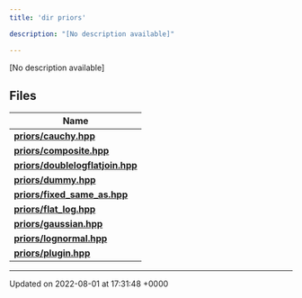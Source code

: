 ```yaml
---
title: 'dir priors'

description: "[No description available]"

---
```







[No description available]

## Files

| Name           |
| -------------- |
| **[priors/cauchy.hpp](/documentation/code/gambit_sphinxfiles/cauchy_8hpp/#file-cauchy.hpp)**  |
| **[priors/composite.hpp](/documentation/code/gambit_sphinxfiles/composite_8hpp/#file-composite.hpp)**  |
| **[priors/doublelogflatjoin.hpp](/documentation/code/gambit_sphinxfiles/doublelogflatjoin_8hpp/#file-doublelogflatjoin.hpp)**  |
| **[priors/dummy.hpp](/documentation/code/gambit_sphinxfiles/dummy_8hpp/#file-dummy.hpp)**  |
| **[priors/fixed_same_as.hpp](/documentation/code/gambit_sphinxfiles/fixed__same__as_8hpp/#file-fixed-same-as.hpp)**  |
| **[priors/flat_log.hpp](/documentation/code/gambit_sphinxfiles/flat__log_8hpp/#file-flat-log.hpp)**  |
| **[priors/gaussian.hpp](/documentation/code/gambit_sphinxfiles/gaussian_8hpp/#file-gaussian.hpp)**  |
| **[priors/lognormal.hpp](/documentation/code/gambit_sphinxfiles/lognormal_8hpp/#file-lognormal.hpp)**  |
| **[priors/plugin.hpp](/documentation/code/gambit_sphinxfiles/plugin_8hpp/#file-plugin.hpp)**  |






-------------------------------

Updated on 2022-08-01 at 17:31:48 +0000
